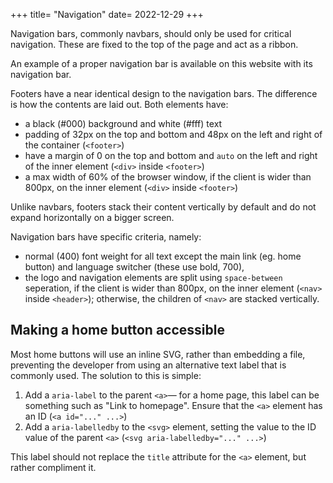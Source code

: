 +++
title= "Navigation"
date= 2022-12-29
+++

Navigation bars, commonly navbars, should only be used for critical navigation. These are fixed to the top of the page and act as a ribbon.

An example of a proper navigation bar is available on this website with its navigation bar.

Footers have a near identical design to the navigation bars. The difference is how the contents are laid out. Both elements have:
  - a black (#000) background and white (#fff) text
  - padding of 32px on the top and bottom and 48px on the left and right of the container (`<footer>`)
  - have a margin of 0 on the top and bottom and `auto` on the left and right of the inner element (`<div>` inside `<footer>`)
  - a max width of 60% of the browser window, if the client is wider than 800px, on the inner element (`<div>` inside `<footer>`)

Unlike navbars, footers stack their content vertically by default and do not expand horizontally on a bigger screen.

Navigation bars have specific criteria, namely:
  - normal (400) font weight for all text except the main link (eg. home button) and language switcher (these use bold, 700),
  - the logo and navigation elements are split using `space-between` seperation, if the client is wider than 800px, on the inner element (`<nav>` inside `<header>`); otherwise, the children of `<nav>` are stacked vertically.

## Making a home button accessible
Most home buttons will use an inline SVG, rather than embedding a file, preventing the developer from using an alternative text label that is commonly used. The solution to this is simple:
  1. Add a `aria-label` to the parent `<a>`— for a home page, this label can be something such as "Link to homepage". Ensure that the `<a>` element has an ID (`<a id="..." ...>`)
  2. Add a `aria-labelledby` to the `<svg>` element, setting the value to the ID value of the parent `<a>` (`<svg aria-labelledby="..." ...>`)  

This label should not replace the `title` attribute for the `<a>` element, but rather compliment it. 